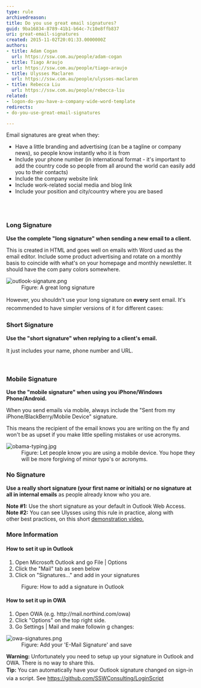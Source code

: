 ```yaml
---
type: rule
archivedreason: 
title: Do you use great email signatures?
guid: 9ba16834-8789-41b1-b64c-7c10e8ffb837
uri: great-email-signatures
created: 2015-11-02T20:01:33.0000000Z
authors:
- title: Adam Cogan
  url: https://ssw.com.au/people/adam-cogan
- title: Tiago Araujo
  url: https://ssw.com.au/people/tiago-araujo
- title: Ulysses Maclaren
  url: https://ssw.com.au/people/ulysses-maclaren
- title: Rebecca Liu
  url: https://ssw.com.au/people/rebecca-liu
related:
- logon-do-you-have-a-company-wide-word-template
redirects:
- do-you-use-great-email-signatures

---
```



<p>Email signatures are great when they&#58;<br></p><ul><li>Have a little&#160;branding&#160;and&#160;advertising&#160;(can be a tagline or company news), so people know instantly who it is from</li><li>Include your phone number (in international format - it's important to add the country code so people from all around the world can easily add you&#160;to their contacts)</li><li>Include the company website link</li><li>Include work-related&#160;social media and blog link</li>
   <li>Include your position and city/country&#160;where you are based <br></li></ul>
<br><excerpt class='endintro'></excerpt><br>
<h3>Long Signature</h3><p> 
   <b>Use the complete &quot;long signature&quot; when sending a new email to a client.</b> </p><p>This is created in HTML and goes well on emails with Word used as the email editor. Include some product advertising and rotate on a monthly basis to coincide with what's on your homepage and monthly newsletter. It should have the com pany colors&#160;somewhere.<br></p><dl class="image"><dt> <img src="/SiteAssets/great-email-signatures/outlook-signature.png" alt="outlook-signature.png" style="max-width&#58;100%;" /> <br>
   </dt><dd>Figure&#58; A great long signature</dd></dl> <span style="line-height&#58;1.6;">However, you shouldn't use your long&#160;signature on <b>every</b> sent email. It's recommended to have simpler versions of it for different cases&#58;</span>
<h3>Short Signature<br></h3><p>
   <b>Use the &quot;short signature&quot; when replying to a client's email.&#160;</b></p><p> 
   <span style="line-height&#58;1.6;">It just includes your name, phone number and URL.&#160;</span></p> ​ 
<h3>Mobile Signature <br></h3><p>
   <strong>Use the &quot;mobile signature&quot; when using you iPhone/Windows Phone/Android.</strong></p><p>When you send emails via mobile, always include the &quot;Sent from my iPhone/BlackBerry/Mobile Device&quot; signature.</p><p>This means the recipient of the email knows you are writing on the fly and won't be as upset if you make little spelling mistakes or use acronyms.</p><dl class="image"><dt> <img src="/PublishingImages/obama-typing.jpg" alt="obama-typing.jpg" /> </dt><dd>Figure&#58; Let people know you are using a mobile device. You hope they will be more forgiving of minor typo's or acronyms.</dd></dl><h3>No Signature</h3><p>
   <strong>Use a really short signature (your first name or initials) or no signature at all in internal emails</strong> as people already know who you are.</p><p> 
   <b>Note #1&#58;</b> Use the short&#160;signature as your default in Outlook Web Access.<br><b>Note #2&#58;</b> You can see Ulysses using this rule in practice, along with other&#160;best practices, on this short <a href="http&#58;//www.youtube.com/watch?v=LAqRokqq4jI">demonstration video.</a> </p><h3>More Information</h3><h4>How to set it up in Outlook</h4><ol><li>Open Microsoft Outlook and go File | Options</li><li>Click the &quot;Mail&quot; tab as seen below</li><li>Click on &quot;Signatures...&quot; and add in your signatures</li></ol><dl class="image"><dt> <img src="https&#58;//www.ssw.com.au/ssw/Standards/Rules/images/Outlook2013_signature.jpg" alt="" /> </dt><dd>Figure&#58; How to add a signature in Outlook</dd></dl><h4>How to set it up in OWA</h4><ol><li>Open OWA (e.g. http&#58;//mail.northind.com/owa)</li><li>Click &quot;Options&quot; on the top right side. <br></li><li>Go Settings | Mail and make followin g changes&#58; <br></li></ol><dl class="image"><dt> <img src="/SiteAssets/great-email-signatures/owa-signatures.png" alt="owa-signatures.png" style="max-width&#58;100%;" /> </dt><dd>Figure&#58; Add your 'E-Mail Signature' and save<br></dd></dl><p>
   <strong>Warning&#58;</strong>&#160;Unfortunately you need to setup up your signature in Outlook and OWA. There is no way to share this.&#160;<br><strong style="line-height&#58;1.6;"> Tip&#58;</strong><span style="line-height&#58;1.6;">&#160;You can automatically have your Outlook signature changed on </span>sign-<span style="line-height&#58;1.6;">in via a script. See&#160;<a href="https&#58;//github.com/SSWConsulting/LoginScript">https&#58;//github.com/SSWConsulting/LoginScript​</a>​</span></p>


